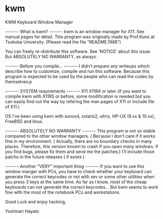 # kwm
KWM Keyboard Window Manager 

------- What is kwm? -------
kwm is an window manager for X11.  See manual pages for
detail. This program was originally made by Prof.Kuno at
Tsukuba University. (Please read the file "README.1988")

You can freely re-distribute this software.  See 'NOTICE'
about this issue. But ABSOLUTELY NO WARRANTY, as always.


------- Before you compile... -------
I didn't prepare any writeups which describe how to 
customize, compile and run this software. Because this
program is expected to be used by the people who can read
the codes by themselves:p

------- SYSTEM requirements -------
X11
  X11R4 or later (if you want to compile kwm with X11R5 or 
  before, some modification is needed but you can easily 
  find out the way by refering the man pages of X11 or 
  include file of X11.)

OS
  I've been using kwm with sunos4, solaris2, ultrix, HP-UX
  (9.xx & 10.xx), FreeBSD and linux. 


------- ABSOLUTELY NO WARRANTY -------
This program is not so stable compared to the other window
managers. ( Because I don't care if it works fine in my
environment. )
Actually, there are no boundary checks in many places.
Therefore, this version known to crash if you open many
windows. 
If you find bugs, please fix them and send me the patches:)
I'll include those patchs in the future releases ( if exists )


------- Another "VERY" important thing -------
If you want to use this window manger with PCs, you have
to check whether your keyboard can generate the correct
keycodes or not with xev or some other utilities when you
press 3 keys at the same time. As far as I know,
most of the cheap keyboards can not generate the correct
keycodes... But kwm seems to work fine with the most of 
the notebook PCs and workstations.

Good Luck and enjoy hacking,

  Yoshinari Hayato
